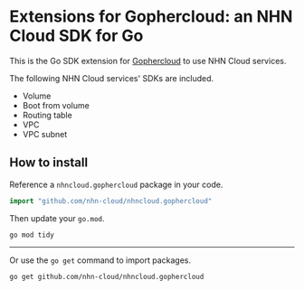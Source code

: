 # Extensions for Gophercloud: an NHN Cloud SDK for Go

This is the Go SDK extension for [Gophercloud](https://github.com/gophercloud/gophercloud) to use NHN Cloud services.

The following NHN Cloud services' SDKs are included.

* Volume
* Boot from volume
* Routing table
* VPC
* VPC subnet

## How to install

Reference a `nhncloud.gophercloud` package in your code.

```go
import "github.com/nhn-cloud/nhncloud.gophercloud"
```

Then update your `go.mod`.

```shell
go mod tidy
```

---

Or use the `go get` command to import packages.

```shell
go get github.com/nhn-cloud/nhncloud.gophercloud
```
